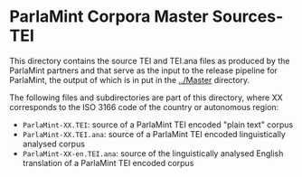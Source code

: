# ParlaMint Corpora Master Sources-TEI

This directory contains the source TEI and TEI.ana files as produced by the ParlaMint partners and
that serve as the input to the release pipeline for ParlaMint, the output of which is in put in the
[../Master](../Master) directory.

The following files and subdirectories are part of this directory,
where XX corresponds to the ISO 3166 code of the country or autonomous region:

* `ParlaMint-XX.TEI`: source of a ParlaMint TEI encoded "plain text" corpus
* `ParlaMint-XX.TEI.ana`: source of a ParlaMint TEI encoded linguistically analysed corpus
* `ParlaMint-XX-en.TEI.ana`: source of the linguistically analysed English translation of a ParlaMint TEI encoded corpus
